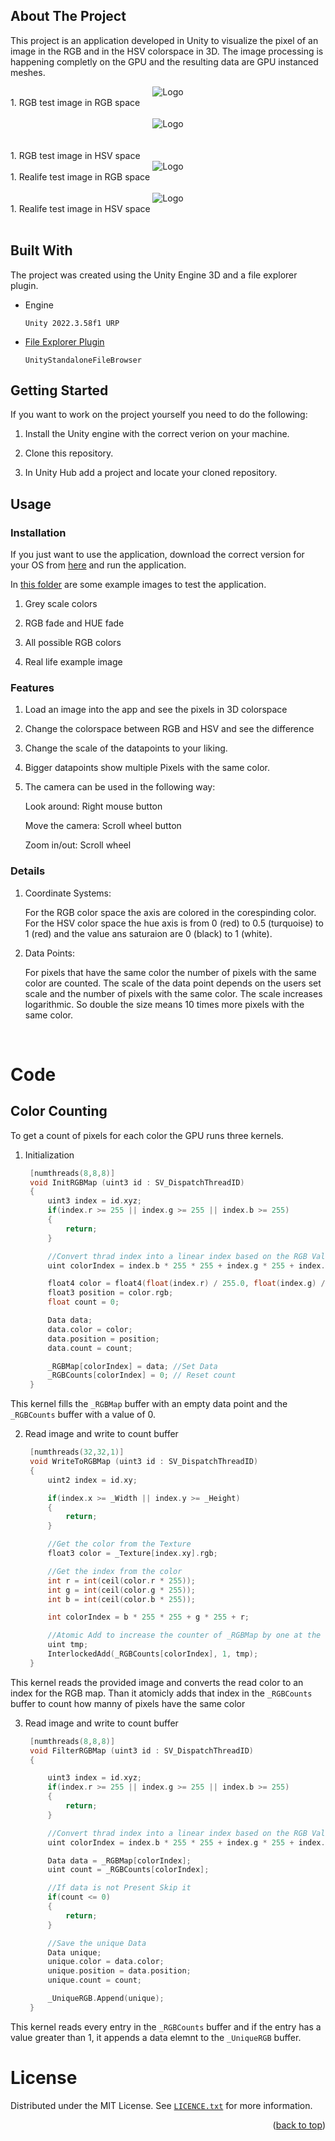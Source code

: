 <a id="readme-top"></a>

<!-- ABOUT THE PROJECT -->
## About The Project
This project is an application developed in Unity to visualize the pixel of an image in the RGB and in the HSV colorspace in 3D. The image processing is happening completly on the GPU and the resulting data are GPU instanced meshes. 

<div align="center">
    <img src="PreviewImages/Preview_1_RGB.png" alt="Logo" width="auto" height="auto">
  </div>
1. RGB test image in RGB space
<br/> 
<br/> 
<div align="center">
    <img src="PreviewImages/Preview_1_HSV.png" alt="Logo" width="auto" height="auto">
</div>
<br/> 
<br/> 
1. RGB test image in HSV space
<div align="center">
    <img src="PreviewImages/Preview_2_RGB.png" alt="Logo" width="auto" height="auto">
</div>
1. Realife test image in RGB space
<br/> 
<br/> 
<div align="center">
    <img src="PreviewImages/Preview_2_HSV.png" alt="Logo" width="auto" height="auto">
</div>
1. Realife test image in HSV space
<br/> 
<br/> 




## Built With
The project was created using the Unity Engine 3D and a file explorer plugin.

* Engine
  ```
  Unity 2022.3.58f1 URP
  ```
* <a href="https://github.com/gkngkc/UnityStandaloneFileBrowser">File Explorer Plugin</a>
  ```
  UnityStandaloneFileBrowser
  ```


<!-- GETTING STARTED -->
## Getting Started
If you want to work on the project yourself you need to do the following:

1. Install the Unity engine with the correct verion on your machine. 

2. Clone this repository.
   
3. In Unity Hub add a project and locate your cloned repository.  

<!-- USAGE EXAMPLES -->
## Usage

### Installation
If you just want to use the application, download the correct version for your OS from <a href="https://github.com/sebastianregelmann/3D-Color-Space-Visualizer/releases">here</a> and run the application. 

In <a href="Assets/Test_Images">this folder</a> are some example images to test the application. 
1. Grey scale colors
   
2. RGB fade and HUE fade
   
3. All possible RGB colors
   
4. Real life example image

### Features
1. Load an image into the app and see the pixels in 3D colorspace

2. Change the colorspace between RGB and HSV and see the difference

3. Change the scale of the datapoints to your liking.

4. Bigger datapoints show multiple Pixels with the same color.

5. The camera can be used in the following way: 
  
    Look around: Right mouse button

    Move the camera: Scroll wheel button
  
    Zoom in/out: Scroll wheel


### Details

1. Coordinate Systems: 
   
   For the RGB color space the axis are colored in the corespinding color. 
   For the HSV color space the hue axis is from 0 (red) to 0.5 (turquoise) to 1 (red) and the value ans saturaion are 0 (black) to 1 (white). 

2. Data Points: 
   
   For pixels that have the same color the number of pixels with the same color are counted. The scale of the data point depends on the users set scale and the number of pixels with the same color. The scale increases logarithmic. So double the size means 10 times more pixels with the same color.
<br/> 

# Code
## Color Counting 
To get a count of pixels for each color the GPU runs three kernels. 
1. Initialization
   ```cpp
    [numthreads(8,8,8)]
    void InitRGBMap (uint3 id : SV_DispatchThreadID)
    {
        uint3 index = id.xyz;
        if(index.r >= 255 || index.g >= 255 || index.b >= 255)
        {
            return;
        }

        //Convert thrad index into a linear index based on the RGB Values
        uint colorIndex = index.b * 255 * 255 + index.g * 255 + index.r;

        float4 color = float4(float(index.r) / 255.0, float(index.g) / 255.0, float(index.b) / 255.0, 1.0);
        float3 position = color.rgb;
        float count = 0;

        Data data;
        data.color = color;
        data.position = position;
        data.count = count;

        _RGBMap[colorIndex] = data; //Set Data
        _RGBCounts[colorIndex] = 0; // Reset count
    }
   ```
This kernel fills the `_RGBMap` buffer with an empty data point and the `_RGBCounts` buffer with a value of 0.

2. Read image and write to count buffer
   ```cpp
    [numthreads(32,32,1)]
    void WriteToRGBMap (uint3 id : SV_DispatchThreadID)
    {
        uint2 index = id.xy;

        if(index.x >= _Width || index.y >= _Height)
        {
            return;
        }

        //Get the color from the Texture
        float3 color = _Texture[index.xy].rgb;

        //Get the index from the color
        int r = int(ceil(color.r * 255));
        int g = int(ceil(color.g * 255));
        int b = int(ceil(color.b * 255));

        int colorIndex = b * 255 * 255 + g * 255 + r;

        //Atomic Add to increase the counter of _RGBMap by one at the colorIndex
        uint tmp;
        InterlockedAdd(_RGBCounts[colorIndex], 1, tmp);
    }

   ```
This kernel reads the provided image and converts the read color to an index for the RGB map. Than it atomicly adds that index in the `_RGBCounts` buffer to count how manny of pixels have the same color


3. Read image and write to count buffer
   ```cpp
    [numthreads(8,8,8)]
    void FilterRGBMap (uint3 id : SV_DispatchThreadID)
    {

        uint3 index = id.xyz;
        if(index.r >= 255 || index.g >= 255 || index.b >= 255)
        {
            return;
        }

        //Convert thrad index into a linear index based on the RGB Values
        uint colorIndex = index.b * 255 * 255 + index.g * 255 + index.r;

        Data data = _RGBMap[colorIndex];
        uint count = _RGBCounts[colorIndex];

        //If data is not Present Skip it
        if(count <= 0)
        {
            return;
        }

        //Save the unique Data
        Data unique;
        unique.color = data.color;
        unique.position = data.position;
        unique.count = count;

        _UniqueRGB.Append(unique);
    }

   ```
This kernel reads every entry in the `_RGBCounts` buffer and if the entry has a value greater than 1, it appends a data elemnt to the `_UniqueRGB` buffer.

<!-- LICENSE -->
# License

Distributed under the MIT License. See <a href="https://github.com/sebastianregelmann/3D-Color-Space-Visualizer">`LICENCE.txt`</a> for more information.

<p align="right">(<a href="#readme-top">back to top</a>)</p>
